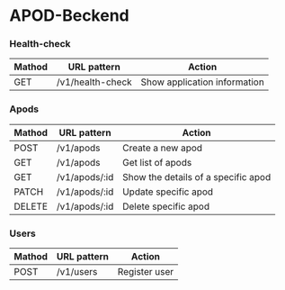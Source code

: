 # APOD-Beckend
### Health-check
| Mathod      | URL pattern | Action |
| ----------- | ----------- | -------|
| GET      | /v1/health-check | Show application information|

### Apods
| Mathod      | URL pattern | Action |
| ----------- | ----------- | -------|
| POST   | /v1/apods | Create a new apod |
| GET   | /v1/apods | Get list of apods |
| GET   | /v1/apods/:id | Show the details of a specific apod |
| PATCH  | /v1/apods/:id | Update specific apod |
| DELETE | /v1/apods/:id| Delete specific apod |

### Users
| Mathod      | URL pattern | Action |
| ----------- | ----------- | -------|
| POST | /v1/users | Register user |
